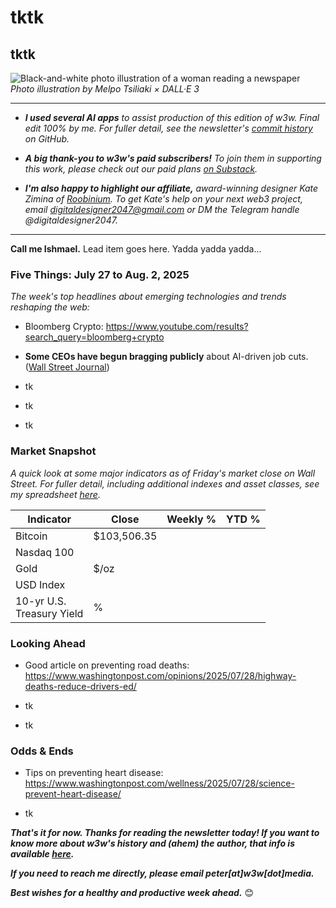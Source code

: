 # tktk
## tktk

![Black-and-white photo illustration of a woman reading a newspaper](https://w3w.news/img/newsreader-illo-melpo-tsiliaki-DALLE3-1920.jpg)
*Photo illustration by Melpo Tsiliaki × DALL·E 3*

<hr>

- _**I used several AI apps** to assist production of this edition of w3w. Final edit 100% by me. For fuller detail, see the newsletter's [commit history](https://github.com/peteramckay/w3wnewsletter/commits) on GitHub._

- _**A big thank-you to w3w's paid subscribers!** To join them in supporting this work, please check out our paid plans [on Substack](https://w3wnews.substack.com/subscribe)._

- _**I'm also happy to highlight our affiliate,** award-winning designer Kate Zimina of [Roobinium](https://dribbble.com/roobinium). To get Kate's help on your next web3 project, email digitaldesigner2047@gmail.com or DM the Telegram handle @digitaldesigner2047._

<hr>

**Call me Ishmael.** Lead item goes here. Yadda yadda yadda...

<!--

Some candidates...

- JOBCUTS: Riff on WSJ article, now in 5 Things section, about CEOs bragging about AI-driven job cuts.

- ROADDEATHS: Riff on WaPo article, now linked in "Looking Ahead," re: preventing U.S. road deaths. A good window onto the issue of adopting new technology, assessing risk, etc.

- NOALGOS: Re-run an archived post that's still VERY relevant, about eliminating algos from your news diet. https://w3wnews.substack.com/p/20357944_-w3w-07-14-24

- AIWISHFUL: People are being unrealistic about AI's limitations. Prime example: Billionaires convincing themselves AI is going to independently make big scientific breaktrhoughs. LOL. https://gizmodo.com/billionaires-convince-themselves-ai-is-close-to-making-new-scientific-discoveries-2000629060

-->







<!--

<hr>

[![affiliate banner ad](https://w3w.news/img/affiliate-kz-letter.png)](
https://dribbble.com/roobinium)

<hr>

-->






### Five Things: July 27 to Aug. 2, 2025

*The week's top headlines about emerging technologies and trends reshaping the web:*

- Bloomberg Crypto: https://www.youtube.com/results?search_query=bloomberg+crypto

- **Some CEOs have begun bragging publicly** about AI-driven job cuts. ([Wall Street Journal](https://www.wsj.com/lifestyle/careers/layoff-business-strategy-reduce-staff-11796d66?st=2QS96N&reflink=desktopwebshare_permalink))

- tk

- tk

- tk

### Market Snapshot

*A quick look at some major indicators as of Friday's market close on Wall Street. For fuller detail, including additional indexes and asset classes, see my spreadsheet [here](https://docs.google.com/spreadsheets/d/11XuSerOv1DG7vFWAkwoXehOe4G4xDMm6LSNL7SAL4vA/edit?usp=sharing).*

<table>

  <thead>
    <tr>
      <th>Indicator</th>
      <th>Close</th>
      <th>Weekly %</th>
      <th>YTD %</th>
    </tr>
  </thead>

  <tbody>
   <tr>
     <td>Bitcoin</td>
     <td>$103,506.35</td>
     <td><!-- BTC weekly % change --></td>
     <td><!-- BTC YTD % change --></td>
   </tr>

   <tr>
     <td>Nasdaq 100</td>
     <td></td>
     <td></td>
     <td></td>
   </tr>

   <tr>
     <td>Gold</td>
     <td>$/oz</td>
     <td></td>
     <td></td>
   </tr>

   <tr>
     <td>USD Index</td>
     <td></td>
     <td></td>
     <td></td>
   </tr>

   <tr>
     <td>10-yr U.S.<br> Treasury Yield</td>
     <td>%</td>
     <td></td>
     <td></td>
   </tr>

</tbody>
</table>


### Looking Ahead

- Good article on preventing road deaths: https://www.washingtonpost.com/opinions/2025/07/28/highway-deaths-reduce-drivers-ed/

- tk

- tk

### Odds & Ends

- Tips on preventing heart disease: https://www.washingtonpost.com/wellness/2025/07/28/science-prevent-heart-disease/

- tk

_**That's it for now. Thanks for reading the newsletter today! If you want to know more about w3w's history and (ahem) the author, that info is available [here](https://w3wnews.substack.com/about).**_

_**If you need to reach me directly, please email peter[at]w3w[dot]media.**_

_**Best wishes for a healthy and productive week ahead.**_ 😊

